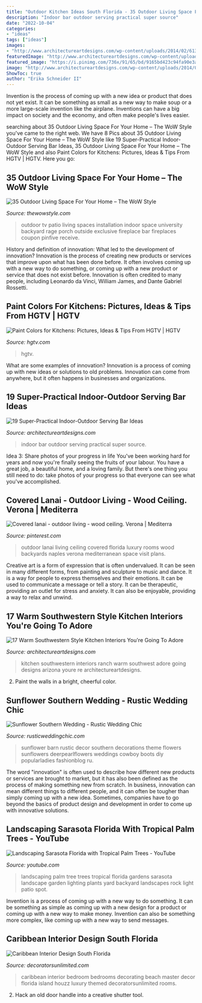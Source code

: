 ```yaml
---
title: "Outdoor Kitchen Ideas South Florida - 35 Outdoor Living Space For Your Home – The Wow Style"
description: "Indoor bar outdoor serving practical super source"
date: "2022-10-04"
categories:
- "ideas"
tags: ["ideas"]
images:
- "http://www.architectureartdesigns.com/wp-content/uploads/2014/02/613.jpg"
featuredImage: "http://www.architectureartdesigns.com/wp-content/uploads/2014/02/613.jpg"
featured_image: "https://i.pinimg.com/736x/91/65/bd/9165bd423c94fa90e3a95b22f6287125--outdoor-dining-outdoor-rooms.jpg"
image: "http://www.architectureartdesigns.com/wp-content/uploads/2014/02/613.jpg"
ShowToc: true
author: "Erika Schneider II"
---
```



Invention is the process of coming up with a new idea or product that does not yet exist. It can be something as small as a new way to make soup or a more large-scale invention like the airplane. Inventions can have a big impact on society and the economy, and often make people's lives easier.

	

		
searching about 35 Outdoor Living Space For Your Home – The WoW Style you've came to the right web. We have 8 Pics about 35 Outdoor Living Space For Your Home – The WoW Style like 19 Super-Practical Indoor-Outdoor Serving Bar Ideas, 35 Outdoor Living Space For Your Home – The WoW Style and also Paint Colors for Kitchens: Pictures, Ideas &amp; Tips From HGTV | HGTV. Here you go:
		
    
## 35 Outdoor Living Space For Your Home – The WoW Style

<img loading=lazy src="http://thewowstyle.com/wp-content/uploads/2015/01/patio-ideas-1800x1376-outdoor-living-spaces-are-all-the-rage-outdoor-patio-ideas-.jpg" onerror="this.onerror=null;this.src='https://tse1.mm.bing.net/th?id=OIP.bbOm3PTqCNt27GXVjsHFIgHaFq&amp;pid=15.1';" alt="35 Outdoor Living Space For Your Home – The WoW Style">

_Source: thewowstyle.com_

>outdoor tv patio living spaces installation indoor space university backyard rage porch outside exclusive fireplace bar fireplaces coupon pinfive receive. 

	

History and definition of innovation: What led to the development of innovation?
Innovation is the process of creating new products or services that improve upon what has been done before. It often involves coming up with a new way to do something, or coming up with a new product or service that does not exist before. Innovation is often credited to many people, including Leonardo da Vinci, William James, and Dante Gabriel Rossetti.

    
## Paint Colors For Kitchens: Pictures, Ideas &amp; Tips From HGTV | HGTV

<img loading=lazy src="https://hgtvhome.sndimg.com/content/dam/images/hgtv/fullset/2013/9/27/0/paint-colors-for-kitchens_4x3.jpg.rend.hgtvcom.616.462.suffix/1400981013632.jpeg" onerror="this.onerror=null;this.src='https://tse1.mm.bing.net/th?id=OIP.aggLM9jKDXVkS9Lrx4Y_TQHaFj&amp;pid=15.1';" alt="Paint Colors for Kitchens: Pictures, Ideas &amp; Tips From HGTV | HGTV">

_Source: hgtv.com_

>hgtv. 

	

What are some examples of innovation?
Innovation is a process of coming up with new ideas or solutions to old problems. Innovation can come from anywhere, but it often happens in businesses and organizations.

    
## 19 Super-Practical Indoor-Outdoor Serving Bar Ideas

<img loading=lazy src="http://www.architectureartdesigns.com/wp-content/uploads/2014/02/613.jpg" onerror="this.onerror=null;this.src='https://tse4.mm.bing.net/th?id=OIP.afnpOvFo6z_PJqJLxCA5IAHaJe&amp;pid=15.1';" alt="19 Super-Practical Indoor-Outdoor Serving Bar Ideas">

_Source: architectureartdesigns.com_

>indoor bar outdoor serving practical super source. 

	

Idea 3: Share photos of your progress in life
You've been working hard for years and now you're finally seeing the fruits of your labour. You have a great job, a beautiful home, and a loving family. But there's one thing you still need to do: take photos of your progress so that everyone can see what you've accomplished.

    
## Covered Lanai - Outdoor Living - Wood Ceiling. Verona | Mediterra

<img loading=lazy src="https://i.pinimg.com/736x/91/65/bd/9165bd423c94fa90e3a95b22f6287125--outdoor-dining-outdoor-rooms.jpg" onerror="this.onerror=null;this.src='https://tse4.mm.bing.net/th?id=OIP.UDpvUV1capCLbvTzKbkSTQHaFj&amp;pid=15.1';" alt="Covered lanai - outdoor living - wood ceiling. Verona | Mediterra">

_Source: pinterest.com_

>outdoor lanai living ceiling covered florida luxury rooms wood backyards naples verona mediterranean space visit plans. 

	

Creative art is a form of expression that is often undervalued. It can be seen in many different forms, from painting and sculpture to music and dance. It is a way for people to express themselves and their emotions. It can be used to communicate a message or tell a story. It can be therapeutic, providing an outlet for stress and anxiety. It can also be enjoyable, providing a way to relax and unwind.

    
## 17 Warm Southwestern Style Kitchen Interiors You&#039;re Going To Adore

<img loading=lazy src="https://www.architectureartdesigns.com/wp-content/uploads/2016/03/17-Warm-Southwestern-Style-Kitchen-Interiors-Youre-Going-To-Adore-10.jpg" onerror="this.onerror=null;this.src='https://tse1.mm.bing.net/th?id=OIP.lG-4MqdYYWOXLOeg3QnDrAHaE_&amp;pid=15.1';" alt="17 Warm Southwestern Style Kitchen Interiors You&#039;re Going To Adore">

_Source: architectureartdesigns.com_

>kitchen southwestern interiors ranch warm southwest adore going designs arizona youre re architectureartdesigns. 

	

2. Paint the walls in a bright, cheerful color.

    
## Sunflower Southern Wedding - Rustic Wedding Chic

<img loading=lazy src="http://rusticweddingchic.com/wp-content/uploads/2015/09/Southerland_Southerland_Ashlee_Hamon_Photography_INC_SoutherlandFavs28_low.jpg" onerror="this.onerror=null;this.src='https://tse4.mm.bing.net/th?id=OIP.ZElhNij8oGhnXSHz76lbHwHaLG&amp;pid=15.1';" alt="Sunflower Southern Wedding - Rustic Wedding Chic">

_Source: rusticweddingchic.com_

>sunflower barn rustic decor southern decorations theme flowers sunflowers deerpearlflowers weddings cowboy boots diy popularladies fashionblog ru. 

	

The word "innovation" is often used to describe how different new products or services are brought to market, but it has also been defined as the process of making something new from scratch. In business, innovation can mean different things to different people, and it can often be tougher than simply coming up with a new idea. Sometimes, companies have to go beyond the basics of product design and development in order to come up with innovative solutions.

    
## Landscaping Sarasota Florida With Tropical Palm Trees - YouTube

<img loading=lazy src="http://i1.ytimg.com/vi/f07PLBiVRcI/maxresdefault.jpg" onerror="this.onerror=null;this.src='https://tse3.mm.bing.net/th?id=OIP.Ut9ZjFuimrgWtMP6KjYj0wHaEK&amp;pid=15.1';" alt="Landscaping Sarasota Florida with Tropical Palm Trees - YouTube">

_Source: youtube.com_

>landscaping palm tree trees tropical florida gardens sarasota landscape garden lighting plants yard backyard landscapes rock light patio spot. 

	

Invention is a process of coming up with a new way to do something. It can be something as simple as coming up with a new design for a product or coming up with a new way to make money. Invention can also be something more complex, like coming up with a new way to send messages.

    
## Caribbean Interior Design South Florida

<img loading=lazy src="http://www.decoratorsunlimited.com/gallery/caribbean/7.jpg" onerror="this.onerror=null;this.src='https://tse1.mm.bing.net/th?id=OIP.ICzbTj2u4q8XFRVkfhqgPQHaF0&amp;pid=15.1';" alt="Caribbean Interior Design South Florida">

_Source: decoratorsunlimited.com_

>caribbean interior bedroom bedrooms decorating beach master decor florida island houzz luxury themed decoratorsunlimited rooms. 

	

2. Hack an old door handle into a creative shutter tool.

